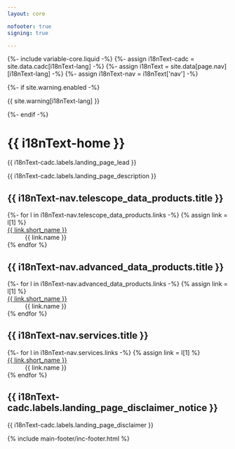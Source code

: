 ```yaml
---
layout: core

nofooter: true
signing: true

---
```

{%- include variable-core.liquid -%}
{%- assign i18nText-cadc = site.data.cadc[i18nText-lang] -%}
{%- assign i18nText = site.data[page.nav][i18nText-lang] -%}
{%- assign i18nText-nav = i18nText['nav'] -%}

<main class="container" property="mainContentOfPage" resource="#wb-main" typeof="WebPageElement">    
    {%- if site.warning.enabled -%}
    <div class="row">
        <div class="full-width">
            <section class="alert alert-warning">
                <p>{{ site.warning[i18nText-lang] }}</p>
            </section>
        </div>
    </div>
    {%- endif -%}
    <div class="row">
        <div class="mrgn-bttm-xl">
            <div class="panel-pane pane-block pane-bean-homepage-banner">
                <div class="pane-content"></div>
            </div>
            <div class="panel-separator"></div>
            <div class="panel-pane pane-page-title">
                <div class="pane-content">
                    <h1 id="wb-cont">{{ i18nText-home }}</h1>
                </div>
            </div>
            <p class="lead">{{ i18nText-cadc.labels.landing_page_lead }}</p>
            <p class="mrgn-bttm-lg">{{ i18nText-cadc.labels.landing_page_description }}</p>
        </div>
        <div class="col-md-4 col-sm-6">
            <h2 class="mrgn-bttm-lg mrgn-tp-0">{{ i18nText-nav.telescope_data_products.title }}</h2>
            <dl class="mrgn-tp-md">
            {%- for l in i18nText-nav.telescope_data_products.links -%}
            {% assign link = l[1] %}
                <dt><a href="{{ link.url }}">{{ link.short_name }}</a></dt>
                <dd>{{ link.name }}</dd>
            {% endfor %}
            </dl>
        </div>
        <div class="col-md-4 col-sm-6 brdr-lft">
            <h2 class="mrgn-bttm-lg mrgn-tp-0">{{ i18nText-nav.advanced_data_products.title }}</h2>
            <dl class="mrgn-tp-md">
            {%- for l in i18nText-nav.advanced_data_products.links -%}
            {% assign link = l[1] %}
                <dt><a href="{{ link.url }}">{{ link.short_name }}</a></dt>
                <dd>{{ link.name }}</dd>
            {% endfor %}
            </dl>
        </div>
        <div class="col-md-4 col-sm-6 brdr-lft">
            <h2 class="mrgn-bttm-lg mrgn-tp-0">{{ i18nText-nav.services.title }}</h2>
            <dl class="mrgn-tp-md">
            {%- for l in i18nText-nav.services.links -%}
            {% assign link = l[1] %}
                <dt><a href="{{ link.url }}">{{ link.short_name }}</a></dt>
                <dd>{{ link.name }}</dd>
            {% endfor %}
            </dl>
        </div>
    </div>
    <section class="alert alert-info mrgn-tp-xl mrgn-bttm-0">
        <h2 class="h3">{{ i18nText-cadc.labels.landing_page_disclaimer_notice }}</h2>
        <p>{{ i18nText-cadc.labels.landing_page_disclaimer }}</p>
    </section>
    {% include main-footer/inc-footer.html %}
</main>
